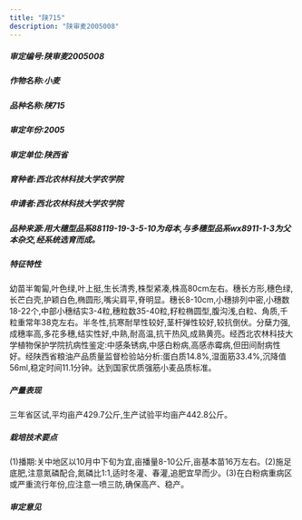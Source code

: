 ```yaml
---
title: "陕715"
description: "陕审麦2005008"
---
```

##### 审定编号:陕审麦2005008

##### 作物名称:小麦

##### 品种名称:陕715

##### 审定年份:2005

##### 审定单位:陕西省

##### 育种者:西北农林科技大学农学院

##### 申请者:西北农林科技大学农学院

##### 品种来源:用大穗型品系88119-19-3-5-10为母本,与多穗型品系wx8911-1-3为父本杂交,经系统选育而成。

##### 特征特性
幼苗半匍匐,叶色绿,叶上挺,生长清秀,株型紧凑,株高80cm左右。穗长方形,穗色绿,长芒白壳,护颖白色,椭圆形,嘴尖肩平,脊明显。穗长8-10cm,小穗排列中密,小穗数18-22个,中部小穗结实3-4粒,穗粒数35-40粒,籽粒椭圆型,腹沟浅,白粒、角质,千粒重常年38克左右。半冬性,抗寒耐旱性较好,茎杆弹性较好,较抗倒伏。分蘖力强,成穗率高,多花多穗,结实性好,中熟,耐高温,抗干热风,成熟黄亮。经西北农林科技大学植物保护学院抗病性鉴定:中感条锈病,中感白粉病,高感赤霉病,但田间耐病性好。经陕西省粮油产品质量监督检验站分析:蛋白质14.8%,湿面筋33.4%,沉降值56ml,稳定时间11.1分钟。达到国家优质强筋小麦品质标准。

##### 产量表现
三年省区试,平均亩产429.7公斤,生产试验平均亩产442.8公斤。

##### 栽培技术要点
(1)播期:关中地区以10月中下旬为宜,亩播量8-10公斤,亩基本苗16万左右。(2)施足底肥,注意氮磷配合,氮磷比1:1,适时冬灌、春灌,追肥宜早而少。(3)在白粉病重病区或严重流行年份,应注意一喷三防,确保高产、稳产。

##### 审定意见

